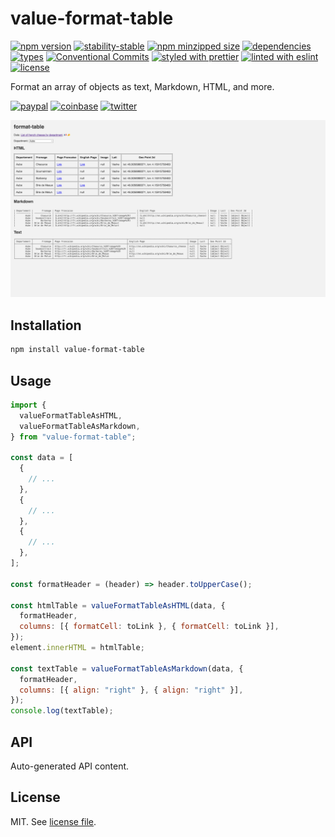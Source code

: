 # value-format-table

[![npm version](https://img.shields.io/npm/v/value-format-table)](https://www.npmjs.com/package/value-format-table)
[![stability-stable](https://img.shields.io/badge/stability-stable-green.svg)](https://www.npmjs.com/package/value-format-table)
[![npm minzipped size](https://img.shields.io/bundlephobia/minzip/value-format-table)](https://bundlephobia.com/package/value-format-table)
[![dependencies](https://img.shields.io/librariesio/release/npm/value-format-table)](https://github.com/dmnsgn/value-format-table/blob/main/package.json)
[![types](https://img.shields.io/npm/types/value-format-table)](https://github.com/microsoft/TypeScript)
[![Conventional Commits](https://img.shields.io/badge/Conventional%20Commits-1.0.0-fa6673.svg)](https://conventionalcommits.org)
[![styled with prettier](https://img.shields.io/badge/styled_with-Prettier-f8bc45.svg?logo=prettier)](https://github.com/prettier/prettier)
[![linted with eslint](https://img.shields.io/badge/linted_with-ES_Lint-4B32C3.svg?logo=eslint)](https://github.com/eslint/eslint)
[![license](https://img.shields.io/github/license/dmnsgn/value-format-table)](https://github.com/dmnsgn/value-format-table/blob/main/LICENSE.md)

Format an array of objects as text, Markdown, HTML, and more.

[![paypal](https://img.shields.io/badge/donate-paypal-informational?logo=paypal)](https://paypal.me/dmnsgn)
[![coinbase](https://img.shields.io/badge/donate-coinbase-informational?logo=coinbase)](https://commerce.coinbase.com/checkout/56cbdf28-e323-48d8-9c98-7019e72c97f3)
[![twitter](https://img.shields.io/twitter/follow/dmnsgn?style=social)](https://twitter.com/dmnsgn)

![](https://raw.githubusercontent.com/dmnsgn/value-format-table/main/screenshot.png)

## Installation

```bash
npm install value-format-table
```

## Usage

```js
import {
  valueFormatTableAsHTML,
  valueFormatTableAsMarkdown,
} from "value-format-table";

const data = [
  {
    // ...
  },
  {
    // ...
  },
  {
    // ...
  },
];

const formatHeader = (header) => header.toUpperCase();

const htmlTable = valueFormatTableAsHTML(data, {
  formatHeader,
  columns: [{ formatCell: toLink }, { formatCell: toLink }],
});
element.innerHTML = htmlTable;

const textTable = valueFormatTableAsMarkdown(data, {
  formatHeader,
  columns: [{ align: "right" }, { align: "right" }],
});
console.log(textTable);
```

## API

<!-- api-start -->

Auto-generated API content.

<!-- api-end -->

## License

MIT. See [license file](https://github.com/dmnsgn/value-format-table/blob/main/LICENSE.md).

